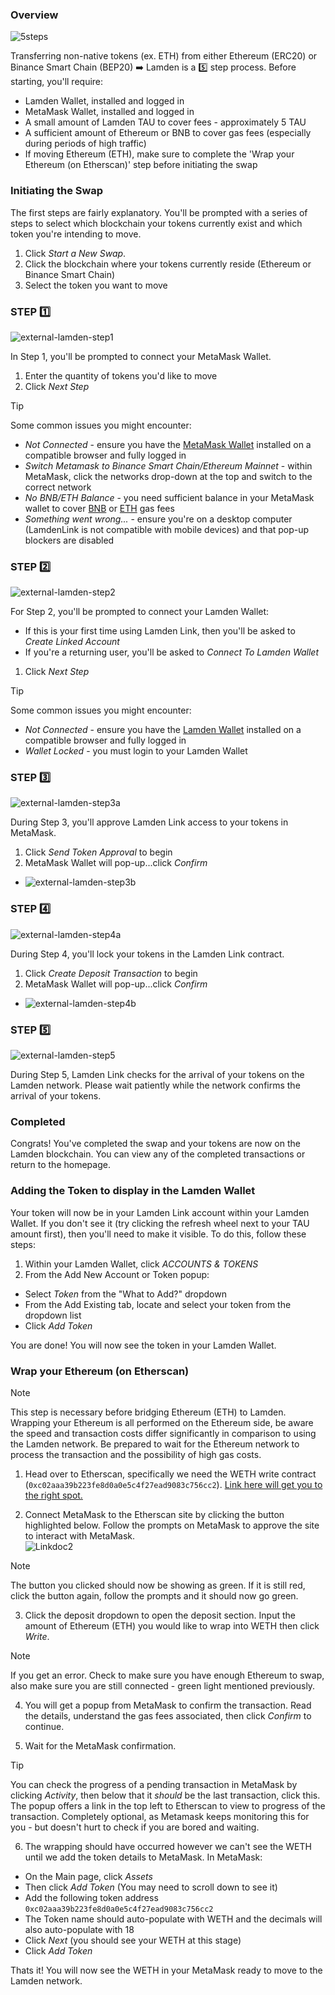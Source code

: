 ### Overview
![5steps](./static/5steps.png ':size=800')

Transferring non-native tokens (ex. ETH) from either Ethereum (ERC20) or Binance Smart Chain (BEP20) ➡️ Lamden is a 5️⃣ step process. Before starting, you'll require:
* Lamden Wallet, installed and logged in
* MetaMask Wallet, installed and logged in
* A small amount of Lamden TAU to cover fees - approximately 5 TAU
* A sufficient amount of Ethereum or BNB to cover gas fees (especially during periods of high traffic)
* If moving Ethereum (ETH), make sure to complete the 'Wrap your Ethereum (on Etherscan)' step before initiating the swap

### Initiating the Swap

The first steps are fairly explanatory. You'll be prompted with a series of steps to select which blockchain your tokens currently exist and which token you're intending to move.

1. Click *Start a New Swap*.
2. Click the blockchain where your tokens currently reside (Ethereum or Binance Smart Chain)
3. Select the token you want to move

### STEP 1️⃣
![external-lamden-step1](./static/external-lamden-step1.png ':size=800')

In Step 1, you'll be prompted to connect your MetaMask Wallet.

1. Enter the quantity of tokens you'd like to move
2. Click *Next Step*

>[!Tip]
>Some common issues you might encounter:<br/>
> * *Not Connected* - ensure you have the [MetaMask Wallet](https://chrome.google.com/webstore/detail/metamask/nkbihfbeogaeaoehlefnkodbefgpgknn?hl=en) installed on a compatible browser and fully logged in<br/>
> * *Switch Metamask to Binance Smart Chain/Ethereum Mainnet* - within MetaMask, click the networks drop-down at the top and switch to the correct network<br/>
> * *No BNB/ETH Balance* - you need sufficient balance in your MetaMask wallet to cover [BNB](https://bscscan.com/gastracker) or [ETH](https://etherscan.io/gastracker) gas fees<br/>
> * *Something went wrong...* - ensure you're on a desktop computer (LamdenLink is not compatible with mobile devices) and that pop-up blockers are disabled

### STEP 2️⃣
![external-lamden-step2](./static/external-lamden-step2.png ':size=800')

For Step 2, you'll be prompted to connect your Lamden Wallet:
* If this is your first time using Lamden Link, then you'll be asked to *Create Linked Account*
* If you're a returning user, you'll be asked to *Connect To Lamden Wallet*

1. Click *Next Step*

>[!Tip]
>Some common issues you might encounter:<br/>
> * *Not Connected* - ensure you have the [Lamden Wallet](https://chrome.google.com/webstore/detail/lamden-wallet-browser-ext/fhfffofbcgbjjojdnpcfompojdjjhdim) installed on a compatible browser and fully logged in<br/>
> * *Wallet Locked* - you must login to your Lamden Wallet

### STEP 3️⃣
![external-lamden-step3a](./static/external-lamden-step3a.png ':size=800')

During Step 3, you'll approve Lamden Link access to your tokens in MetaMask.

1. Click *Send Token Approval* to begin
2. MetaMask Wallet will pop-up...click *Confirm*
* ![external-lamden-step3b](./static/external-lamden-step3b.png ':size=300')

### STEP 4️⃣
![external-lamden-step4a](./static/external-lamden-step4a.png ':size=800')

During Step 4, you'll lock your tokens in the Lamden Link contract.

1. Click *Create Deposit Transaction* to begin
2. MetaMask Wallet will pop-up...click *Confirm*
* ![external-lamden-step4b](./static/external-lamden-step4b.png ':size=300')

### STEP 5️⃣
![external-lamden-step5](./static/external-lamden-step5.png ':size=800')

During Step 5, Lamden Link checks for the arrival of your tokens on the Lamden network. Please wait patiently while the network confirms the arrival of your tokens. 

### Completed

Congrats! You've completed the swap and your tokens are now on the Lamden blockchain. You can view any of the completed transactions or return to the homepage.

### Adding the Token to display in the Lamden Wallet
Your token will now be in your Lamden Link account within your Lamden Wallet. If you don't see it (try clicking the refresh wheel next to your TAU amount first), then you'll need to make it visible. To do this, follow these steps:    

1. Within your Lamden Wallet, click *ACCOUNTS & TOKENS*    
2. From the Add New Account or Token popup:    
* Select *Token* from the "What to Add?" dropdown
* From the Add Existing tab, locate and select your token from the dropdown list
* Click *Add Token*

You are done! You will now see the token in your Lamden Wallet.

### Wrap your Ethereum (on Etherscan)

>[!Note]
>This step is necessary before bridging Ethereum (ETH) to Lamden. Wrapping your Ethereum is all performed on the Ethereum side, be aware the speed and transaction costs differ significantly in comparison to using the Lamden network. Be prepared to wait for the Ethereum network to process the transaction and the possibility of high gas costs.    

1. Head over to Etherscan, specifically we need the WETH write contract (`0xc02aaa39b223fe8d0a0e5c4f27ead9083c756cc2`). [Link here will get you to the right spot.](https://etherscan.io/token/0xc02aaa39b223fe8d0a0e5c4f27ead9083c756cc2#writeContract)    

2. Connect MetaMask to the Etherscan site by clicking the button highlighted below. Follow the prompts on MetaMask to approve the site to interact with MetaMask.    
![Linkdoc2](./static/Link2.png ':size=600')

>[!Note] 
>The button you clicked should now be showing as green. If it is still red, click the button again, follow the prompts and it should now go green.    

3. Click the deposit dropdown to open the deposit section. Input the amount of Ethereum (ETH) you would like to wrap into WETH then click *Write*.    

>[!Note]
>If you get an error. Check to make sure you have enough Ethereum to swap, also make sure you are still connected - green light mentioned previously.    

4. You will get a popup from MetaMask to confirm the transaction. Read the details, understand the gas fees associated, then click *Confirm* to continue.    

5. Wait for the MetaMask confirmation.    

>[!Tip]
>You can check the progress of a pending transaction in MetaMask by clicking *Activity*, then below that it *should* be the last transaction, click this. The popup offers a link in the top left to Etherscan to view to progress of the transaction. Completely optional, as Metamask keeps monitoring this for you - but doesn't hurt to check if you are bored and waiting.   

6. The wrapping should have occurred however we can't see the WETH until we add the token details to MetaMask. In MetaMask:    
* On the Main page, click *Assets*
* Then click *Add Token* (You may need to scroll down to see it)
* Add the following token address `0xc02aaa39b223fe8d0a0e5c4f27ead9083c756cc2`
* The Token name should auto-populate with WETH and the decimals will also auto-populate with 18
* Click *Next* (you should see your WETH at this stage)
* Click *Add Token*

Thats it! You will now see the WETH in your MetaMask ready to move to the Lamden network.
